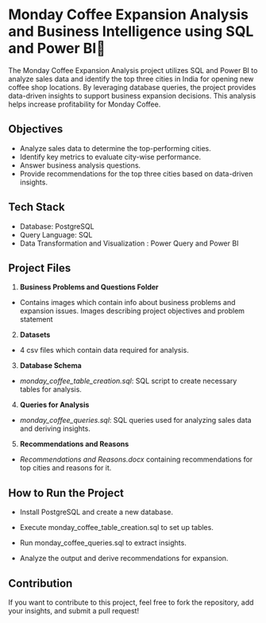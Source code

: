 # Monday Coffee Expansion Analysis and Business Intelligence using SQL and Power BI🚀

The Monday Coffee Expansion Analysis project utilizes SQL and Power BI to analyze sales data and identify the top three cities in India for opening new coffee shop locations. By leveraging database queries, the project provides data-driven insights to support business expansion decisions. This analysis helps increase profitability for Monday Coffee. 

## Objectives

- Analyze sales data to determine the top-performing cities.
- Identify key metrics to evaluate city-wise performance.
- Answer business analysis questions.
- Provide recommendations for the top three cities based on data-driven insights.

## Tech Stack
- Database: PostgreSQL
- Query Language: SQL
- Data Transformation and Visualization : Power Query and Power BI

## Project Files

1. **Business Problems and Questions Folder**

- Contains images which contain info about business problems and expansion issues. Images describing project objectives and problem statement

2. **Datasets**

- 4 csv files which contain data required for analysis.

3. **Database Schema**

- *monday_coffee_table_creation.sql*: SQL script to create necessary tables for analysis.

4. **Queries for Analysis**

- *monday_coffee_queries.sql*: SQL queries used for analyzing sales data and deriving insights.

5. **Recommendations and Reasons**

- *Recommendations and Reasons.docx* containing recommendations for top cities and reasons for it.

 ## How to Run the Project

- Install PostgreSQL and create a new database.

- Execute monday_coffee_table_creation.sql to set up tables.

- Run monday_coffee_queries.sql to extract insights.

- Analyze the output and derive recommendations for expansion.

 ## Contribution

If you want to contribute to this project, feel free to fork the repository, add your insights, and submit a pull request!

